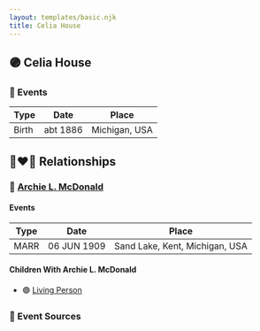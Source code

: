 ```yaml
---
layout: templates/basic.njk
title: Celia House
---
```

## 🟣 Celia House

### 📆 Events

Type | Date | Place
------ | ------ | ------
Birth | abt 1886 | Michigan, USA

## 👩‍❤️‍👨 Relationships

### 🔵 [Archie L. McDonald](/people/5/52644506)

#### Events

Type | Date | Place
------ | ------ | ------
MARR | 06 JUN 1909 | Sand Lake, Kent, Michigan, USA
#### Children With Archie L. McDonald
* 🟣 [Living Person](/people/1/1324224)
### 📰 Event Sources
